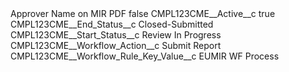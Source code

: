 <?xml version="1.0" encoding="UTF-8"?>
<CustomMetadata xmlns="http://soap.sforce.com/2006/04/metadata" xmlns:xsi="http://www.w3.org/2001/XMLSchema-instance" xmlns:xsd="http://www.w3.org/2001/XMLSchema">
    <label>Approver Name on MIR PDF</label>
    <protected>false</protected>
    <values>
        <field>CMPL123CME__Active__c</field>
        <value xsi:type="xsd:boolean">true</value>
    </values>
    <values>
        <field>CMPL123CME__End_Status__c</field>
        <value xsi:type="xsd:string">Closed-Submitted</value>
    </values>
    <values>
        <field>CMPL123CME__Start_Status__c</field>
        <value xsi:type="xsd:string">Review In Progress</value>
    </values>
    <values>
        <field>CMPL123CME__Workflow_Action__c</field>
        <value xsi:type="xsd:string">Submit Report</value>
    </values>
    <values>
        <field>CMPL123CME__Workflow_Rule_Key_Value__c</field>
        <value xsi:type="xsd:string">EUMIR WF Process</value>
    </values>
</CustomMetadata>
